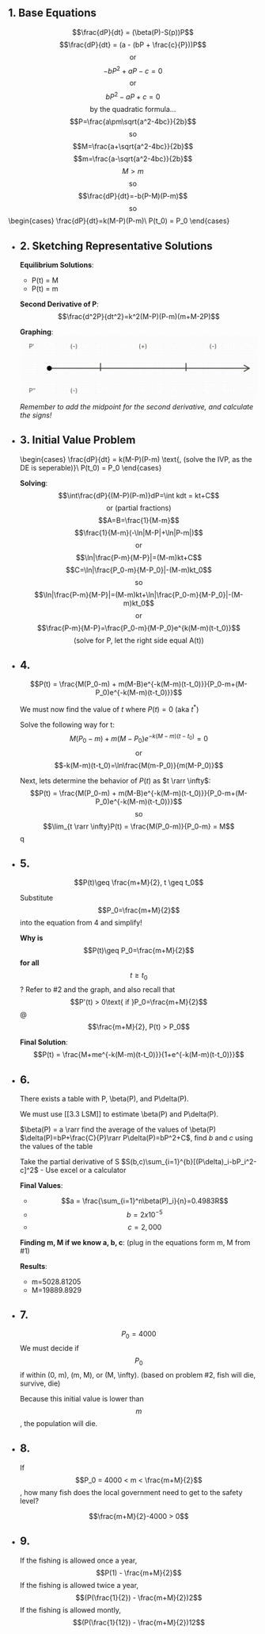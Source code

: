 ## 1. Base Equations
$$\frac{dP}{dt} = (\beta(P)-S(p))P$$
$$\frac{dP}{dt} = (a - (bP + \frac{c}{P}))P$$
$$\text{or}$$
$$-bP^2+aP-c=0$$
$$\text{or}$$
$$bP^2-aP+c=0$$
$$\text{by the quadratic formula...}$$
$$P=\frac{a\pm\sqrt{a^2-4bc}}{2b}$$
$$\text{so}$$
$$M=\frac{a+\sqrt{a^2-4bc}}{2b}$$
$$m=\frac{a-\sqrt{a^2-4bc}}{2b}$$
$$M > m$$
$$\text{so}$$
$$\frac{dP}{dt}=-b(P-M)(P-m)$$
$$\text{so}$$
\begin{cases}
\frac{dP}{dt}=k(M-P)(P-m)\\
P(t_0) = P_0
\end{cases}
- ## 2. Sketching Representative Solutions
  **Equilibrium Solutions**:
  * P(t) = M
  * P(t) = m
  
  **Second Derivative of P**:
  $$\frac{d^2P}{dt^2}=k^2(M-P)(P-m)(m+M-2P)$$
  
  **Graphing**:
  ![image.png](../assets/image_1713367597573_0.png)
  *Remember to add the midpoint for the second derivative, and calculate the signs!*
- ## 3. Initial Value Problem
  \begin{cases}
  \frac{dP}{dt} = k(M-P)(P-m) \text{, (solve the IVP, as the DE is seperable)}\\
  P(t_0) = P_0
  \end{cases}
  
  **Solving**:
  $$\int\frac{dP}{(M-P)(P-m)}dP=\int kdt = kt+C$$
  $$\text{or (partial fractions)}$$
  $$A=B=\frac{1}{M-m}$$
  $$\frac{1}{M-m}(-\ln|M-P|+\ln|P-m|)$$
  $$\text{or}$$
  $$\ln|\frac{P-m}{M-P}|=(M-m)kt+C$$
  $$C=\ln|\frac{P_0-m}{M-P_0}|-(M-m)kt_0$$
  $$\text{so}$$
  $$\ln|\frac{P-m}{M-P}|=(M-m)kt+\ln|\frac{P_0-m}{M-P_0}|-(M-m)kt_0$$
  $$\text{or}$$
  $$\frac{P-m}{M-P}=\frac{P_0-m}{M-P_0}e^{k(M-m)(t-t_0)}$$
  $$\text{(solve for P, let the right side equal A(t))}$$
- ## 4. 
  $$P(t) = \frac{M(P_0-m) + m(M-B)e^{-k(M-m)(t-t_0)}}{P_0-m+(M-P_0)e^{-k(M-m)(t-t_0)}}$$
  
  We must now find the value of $t$ where $P(t) = 0$ (aka $t^{*}$)
  
  Solve the following way for t:
  $$M(P_0-m)+m(M-P_0)e^{-k(M-m)(t-t_0)}=0$$
  $$\text{or}$$
  $$-k(M-m)(t-t_0)=\ln\frac{M(m-P_0)}{m(M-P_0)}$$
  
  Next, lets determine the behavior of $P(t)$ as $t \rarr \infty$:
  $$P(t) = \frac{M(P_0-m) + m(M-B)e^{-k(M-m)(t-t_0)}}{P_0-m+(M-P_0)e^{-k(M-m)(t-t_0)}}$$
  $$\text{so}$$
  $$\lim_{t \rarr \infty}P(t) = \frac{M(P_0-m)}{P_0-m} = M$$q
- ## 5.
  $$P(t)\geq \frac{m+M}{2}, t \geq t_0$$
  
  Substitute $$P_0=\frac{m+M}{2}$$ into the equation from 4 and simplify!
  
  **Why is** $$P(t)\geq P_0=\frac{m+M}{2}$$ **for all** $$t \geq t_0$$?
  Refer to #2 and the graph, and also recall that $$P'(t) > 0\text{ if }P_0=\frac{m+M}{2}$$
  @ $$\frac{m+M}{2}, P(t) > P_0$$
  
  **Final Solution**:
  $$P(t) = \frac{M+me^{-k(M-m)(t-t_0)}}{1+e^{-k(M-m)(t-t_0)}}$$
- ## 6.
  There exists a table with P, \beta(P), and P\delta(P).
  
  We must use [[3.3 LSM]] to estimate \beta(P) and P\delta(P).
  
  $\beta(P) = a \rarr  find the average of the values of \beta(P)
  $\delta(P)=bP+\frac{C}{P}\rarr P\delta(P)=bP^2+C$, find *b* and *c* using the values of the table
  
  Take the partial derivative of S 
  $S(b,c)\sum_{i=1}^{b}[(P\delta)_i-bP_i^2-c]^2$ - Use excel or a calculator
  
  **Final Values**:
  * $$a = \frac{\sum_{i=1}^n\beta(P)_i}{n}=0.4983R$$
  * $$b = 2x10^{-5}$$
  * $$c = 2,000$$
  
  **Finding m, M if we know a, b, c**:
  (plug in the equations form m, M from #1)
  
  **Results**:
  * m=5028.81205
  * M=19889.8929
- ## 7.
  $$P_0=4000$$
  We must decide if $$P_0$$ if within (0, m), (m, M), or (M, \infty). (based on problem #2, fish will die, survive, die)
  
  Because this initial value is lower than $$m$$, the population will die.
- ## 8.
  If $$P_0 = 4000 < m < \frac{m+M}{2}$$, how many fish does the local government need to get to the safety level?
  
  $$\frac{m+M}{2}-4000 > 0$$
- ## 9.
  If the fishing is allowed once a year, $$P(1) - \frac{m+M}{2}$$
  If the fishing is allowed twice a year, $$(P(\frac{1}{2}) - \frac{m+M}{2})2$$
  If the fishing is allowed montly, $$(P(\frac{1}{12}) - \frac{m+M}{2})12$$